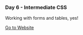 ### Day 6 - Intermediate CSS

Working with forms and tables, yes!

<a href="http://yeramirez.github.io/dws1/Day-6/forms.html" target="_blank">Go to Website</a>
